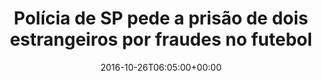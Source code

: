 ---
layout: post
title: "Polícia de SP pede a prisão de dois estrangeiros por fraudes no futebol"
date: 2016-10-26T06:05:00+00:00
external_link: "http://globoesporte.globo.com/sp/futebol/noticia/2016/10/policia-de-sp-pede-prisao-de-dois-estrangeiros-por-fraudes-no-futebol.html"
categories: news globo.com
---